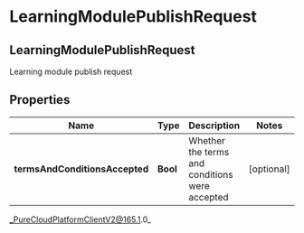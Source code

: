 # LearningModulePublishRequest

## LearningModulePublishRequest
Learning module publish request

## Properties

|Name | Type | Description | Notes|
|------------ | ------------- | ------------- | -------------|
| **termsAndConditionsAccepted** | **Bool** | Whether the terms and conditions were accepted | [optional] |



_PureCloudPlatformClientV2@165.1.0_
